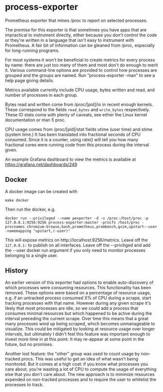 # process-exporter
Prometheus exporter that mines /proc to report on selected processes.

The premise for this exporter is that sometimes you have apps that are
impractical to instrument directly, either because you don't control the code
or they're written in a language that isn't easy to instrument with Prometheus.
A fair bit of information can be gleaned from /proc, especially for
long-running programs.

For most systems it won't be beneficial to create metrics for every process by
name: there are just too many of them and most don't do enough to merit it.
Various command-line options are provided to control how processes are grouped
and the groups are named.  Run "process-exporter -man" to see a help page
giving details.

Metrics available currently include CPU usage, bytes written and read, and
number of processes in each group.  

Bytes read and written come from /proc/[pid]/io in recent enough kernels.
These correspond to the fields `read_bytes` and `write_bytes` respectively.
These IO stats come with plenty of caveats, see either the Linux kernel 
documentation or man 5 proc.

CPU usage comes from /proc/[pid]/stat fields utime (user time) and stime (system
time.)  It has been translated into fractional seconds of CPU consumed.  Since
it is a counter, using rate() will tell you how many fractional cores were running
code from this process during the interval given.

An example Grafana dashboard to view the metrics is available at https://grafana.net/dashboards/249

## Docker

A docker image can be created with

```
make docker
```

Then run the docker, e.g.

```
docker run --privileged --name pexporter -d -v /proc:/host/proc -p 127.0.0.1:9256:9256 process-exporter:master -procfs /host/proc -procnames chromium-browse,bash,prometheus,prombench,gvim,upstart:-user -namemapping "upstart,(-user)"
```

This will expose metrics on http://localhost:9256/metrics.  Leave off the
`127.0.0.1:` to publish on all interfaces.  Leave off the --priviliged and
add the --user docker run argument if you only need to monitor processes
belonging to a single user.

## History

An earlier version of this exporter had options to enable auto-discovery of
which processes were consuming resources.  This functionality has been removed.
These options were based on a percentage of resource usage, e.g. if an
untracked process consumed X% of CPU during a scrape, start tracking processes
with that name.  However during any given scrape it's likely that most
processes are idle, so we could add a process that consumes minimal resources
but which happened to be active during the interval preceding the current
scrape.  Over time this means that a great many processes wind up being
scraped, which becomes unmanageable to visualize.  This could be mitigated by
looking at resource usage over longer intervals, but ultimately I didn't feel
this feature was important enough to invest more time in at this point.  It may
re-appear at some point in the future, but no promises.

Another lost feature: the "other" group was used to count usage by non-tracked
procs.  This was useful to get an idea of what wasn't being monitored.  But it
comes at a high cost: if you know what processes you care about, you're wasting
a lot of CPU to compute the usage of everything else that you don't care about.
The new approach is to minimize resources expended on non-tracked processes and
to require the user to whitelist the processes to track.  
